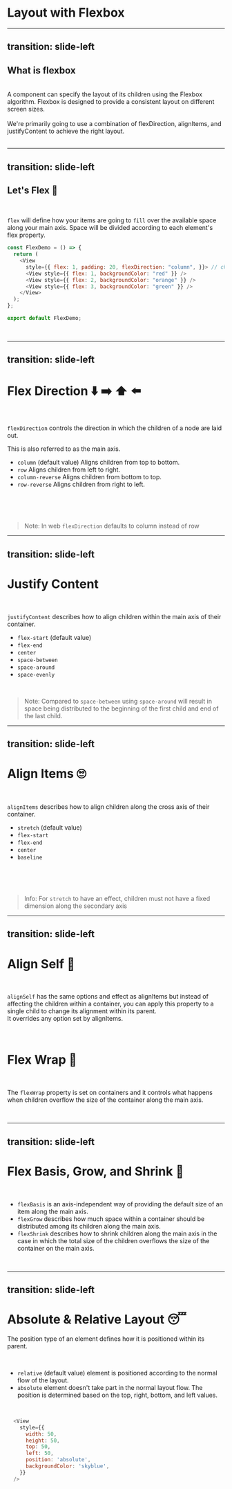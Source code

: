 # Layout with Flexbox

---
transition: slide-left
---

## What is flexbox

<br>
<div>
A component can specify the layout of its children using the Flexbox algorithm. Flexbox is designed to provide a consistent layout on different screen sizes.
</div>
<br>
<div>
We're primarily going to use a combination of <span v-mark.highlight.red="1"> flexDirection, </span> <span v-mark.highlight.red="2"> alignItems, </span> and <span v-mark.highlight.red="3"> justifyContent </span> to achieve the right layout.
</div>

<br>
<!--
This is to styling our components using flexbox to achieve responsiveness
-->


---
transition: slide-left
---

## Let's Flex 💪

<br>
<span>

`flex` will define how your items are going to `fill` over the available space along your main axis. Space will be divided according to each element's flex property.

</span>

```js
const FlexDemo = () => {
  return (
    <View
      style={{ flex: 1, padding: 20, flexDirection: "column", }}> // change 
      <View style={{ flex: 1, backgroundColor: "red" }} />
      <View style={{ flex: 2, backgroundColor: "orange" }} />
      <View style={{ flex: 3, backgroundColor: "green" }} />
    </View>
  );
};

export default FlexDemo;
```

<br>
<!--
A basic use of flex:
-->



---
transition: slide-left
---

# Flex Direction  ⬇️ ➡️ ⬆️ ⬅️ 

<br>
<span>

`flexDirection` controls the direction in which the children of a node are laid out. 

This is also referred to as the <span v-mark.box.orange="1"> main axis. </span>


- `column` <span v-mark.highlight.red="2"> (default value) </span> Aligns children from top to bottom.
- `row` Aligns children from left to right.
- `column-reverse` Aligns children from bottom to top.
- `row-reverse` Aligns children from right to left.

</span>
<br>
<br>
<br>

> Note: In web `flexDirection` defaults to column instead of row
> <br>

<!--
How flexDirection works:
-->


---
transition: slide-left
---

# Justify Content <carbon-text-align-justify />

<br>
<span>

`justifyContent` describes how to align children within the  <span v-mark.highlight.red="1"> main axis </span> of their container.


- `flex-start` (default value) 
- `flex-end`
- `center`
- `space-between` 
- `space-around` 
- `space-evenly` 

</span>
<br>

> Note: Compared to `space-between` using `space-around` will result in space being distributed to the beginning of the first child and end of the last child.
> <br>

<!-- 
- `flex-start (default value)` Align children of a container to the start of the container's main axis.
- `flex-end` Align children of a container to the end of the container's main axis.
- `center` Align children of a container in the center of the container's main axis.
- `space-between` Evenly space off children across the container's main axis, distributing the remaining space between the children.
- `space-around` Evenly space off children across the container's main axis, distributing the remaining space around the children. 
- `space-evenly` Evenly distribute children within the alignment container along the main axis.  -->




---
transition: slide-left
---

# Align Items 🙄

<br>
<span>

`alignItems` describes how to align children along the cross axis of their container.


- `stretch` (default value)  
- `flex-start`
- `flex-end`
- `center` 
- `baseline` 

</span>
<br>
<br>
<br>

> Info: For `stretch` to have an effect, children must not have a fixed dimension along the secondary axis

<!-- 
stretch (default value) Stretch children of a container to match the height of the container's cross axis.

flex-start Align children of a container to the start of the container's cross axis.

flex-end Align children of a container to the end of the container's cross axis.

center Align children of a container in the center of the container's cross axis.

baseline Align children of a container along a common baseline. Individual children can be set to be the reference baseline for their parents.
 -->


---
transition: slide-left
---

# Align Self 🧐

<br>

`alignSelf` has the same options and effect as alignItems but instead of affecting the children within a container, you can apply this property to a single child to change its alignment within its parent. 
<br>
It <span v-mark.highlight.red="1" > overrides any option set by alignItems. </span>

<br>

# Flex Wrap 🎁

<br>

The `flexWrap` property is set on containers and it controls what happens when <span v-mark.highlight.red="1"> children overflow </span> the size of the container along the main axis.

<br>


---
transition: slide-left
---

# Flex Basis, Grow, and Shrink 🥱

<br>

- `flexBasis` is an axis-independent way of providing the default size of an item along the main axis.
- `flexGrow` describes how much space within a container should be distributed among its children along the main axis.
- `flexShrink` describes how to shrink children along the main axis in the case in which the total size of the children overflows the size of the container on the main axis. 

<br>


---
transition: slide-left
---

# Absolute & Relative Layout 😴

The position type of an element defines how it is positioned within its parent.

<br>

- `relative` (default value) element is positioned according to the normal flow of the layout.
- `absolute` element doesn't take part in the normal layout flow. The position is determined based on the <span v-mark.highlight.red="1"> top, right, bottom, and left </span> values.

<br>

```js
  <View
    style={{
      width: 50,
      height: 50,
      top: 50,
      left: 50,
      position: 'absolute',
      backgroundColor: 'skyblue',
    }}
  />
```

<br>

